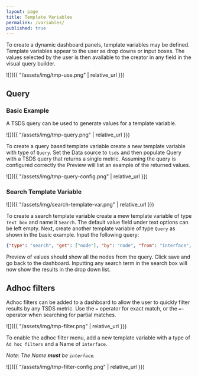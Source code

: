 ```yaml
---
layout: page
title: Template Variables
permalink: /variables/
published: true
---
```


To create a dynamic dashboard panels, template variables may be
defined. Template variables appear to the user as drop downs or input
boxes. The values selected by the user is then available to the
creator in any field in the visual query builder.

![]({{ "/assets/img/tmp-use.png" | relative_url }})

## Query

### Basic Example

A TSDS query can be used to generate values for a template variable.

![]({{ "/assets/img/tmp-query.png" | relative_url }})

To create a query based template variable create a new template
variable with type of `Query`. Set the Data source to `tsds` and then
populate Query with a TSDS query that returns a single
metric. Assuming the query is configured correctly the Preview will
list an example of the returned values.

![]({{ "/assets/img/tmp-query-config.png" | relative_url }})

### Search Template Variable

![]({{ "/assets/img/search-template-var.png" | relative_url }})

To create a search template variable create a mew template variable of type `Text box` and name it `Search`. The default value field under text options can be left empty. Next, create another template variable of type `Query` as shown in the basic example. Input the following query:

```json
{"type": "search", "get": ["node"], "by": "node", "from": "interface", "fields": ["node"], "search": "$Search",  "order_by": "node", "limit": "100", "text": "{{node}}", "value": "{{node}}"}
```

Preview of values should show all the nodes from the query. Click save and go back to the dashboard. Inputting any search term in the search box will now show the results in the drop down list.

## Adhoc filters

Adhoc filters can be added to a dashboard to allow the user to quickly
filter results by any TSDS metric. Use the `=` operator for exact
match, or the `=~` operator when searching for partial matches.

![]({{ "/assets/img/tmp-filter.png" | relative_url }})

To enable the adhoc filter menu, add a new template variable with a
type of `Ad hoc filters` and a Name of `interface`.

*Note: The Name **must** be `interface`.*

![]({{ "/assets/img/tmp-filter-config.png" | relative_url }})

